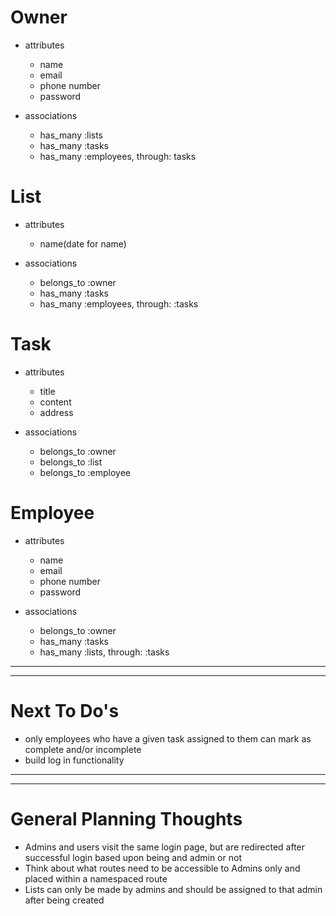 # Owner
* attributes
    
    - name
    - email
    - phone number
    - password

* associations
    - has_many :lists
    - has_many :tasks
    - has_many :employees, through: tasks


# List
* attributes
    - name(date for name)

* associations
    - belongs_to :owner
    - has_many :tasks
    - has_many :employees, through: :tasks


# Task
* attributes
    - title
    - content
    - address

* associations
    - belongs_to :owner
    - belongs_to :list
    - belongs_to :employee


# Employee
* attributes
    - name
    - email
    - phone number
    - password

* associations
    - belongs_to :owner
    - has_many :tasks
    - has_many :lists, through: :tasks
---
---
# Next To Do's
* only employees who have a given task assigned to them can mark as complete and/or incomplete
* build log in functionality
---
---
# General Planning Thoughts
 * Admins and users visit the same login page, but are redirected after successful login based upon being and admin or not
 * Think about what routes need to be accessible to Admins only and placed within a namespaced route
 * Lists can only be made by admins and should be assigned to that admin after being created

    
    

    